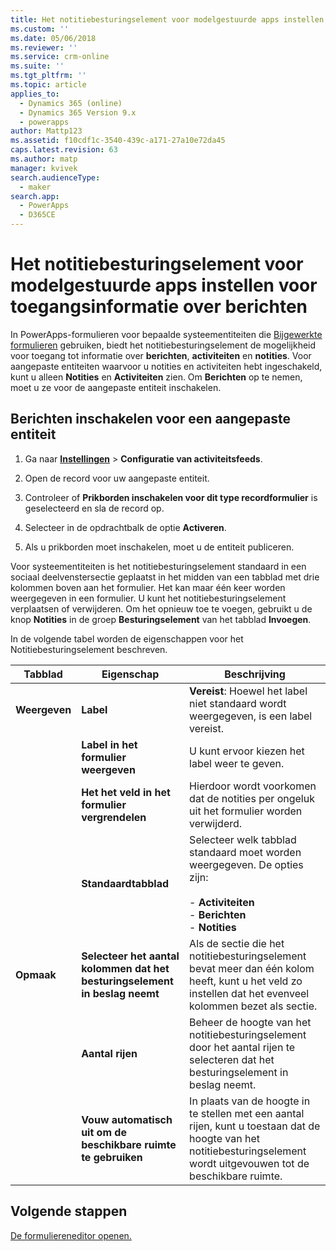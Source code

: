 ```yaml
---
title: Het notitiebesturingselement voor modelgestuurde apps instellen voor toegangsinformatie over berichten in PowerApps | MicrosoftDocs
ms.custom: ''
ms.date: 05/06/2018
ms.reviewer: ''
ms.service: crm-online
ms.suite: ''
ms.tgt_pltfrm: ''
ms.topic: article
applies_to:
  - Dynamics 365 (online)
  - Dynamics 365 Version 9.x
  - powerapps
author: Mattp123
ms.assetid: f10cdf1c-3540-439c-a171-27a10e72da45
caps.latest.revision: 63
ms.author: matp
manager: kvivek
search.audienceType:
  - maker
search.app:
  - PowerApps
  - D365CE
---
```

# <a name="set-up-the-model-driven-app-notes-control-to-access-information-about-posts"></a>Het notitiebesturingselement voor modelgestuurde apps instellen voor toegangsinformatie over berichten

 In PowerApps-formulieren voor bepaalde systeementiteiten die [Bijgewerkte formulieren](main-form-presentations.md#updated-forms) gebruiken, biedt het notitiebesturingselement de mogelijkheid voor toegang tot informatie over **berichten**, **activiteiten** en **notities**. Voor aangepaste entiteiten waarvoor u notities en activiteiten hebt ingeschakeld, kunt u alleen **Notities** en **Activiteiten** zien. Om **Berichten** op te nemen, moet u ze voor de aangepaste entiteit inschakelen.  
  
## <a name="enable-posts-for-a-custom-entity"></a>Berichten inschakelen voor een aangepaste entiteit  
  
1.  Ga naar **[Instellingen](advanced-navigation.md#settings)** > **Configuratie van activiteitsfeeds**. 
  
2.  Open de record voor uw aangepaste entiteit.  
  
3.  Controleer of **Prikborden inschakelen voor dit type recordformulier** is geselecteerd en sla de record op.  
  
4.  Selecteer in de opdrachtbalk de optie **Activeren**.  
  
5.  Als u prikborden moet inschakelen, moet u de entiteit publiceren.  
  
 Voor systeementiteiten is het notitiebesturingselement standaard in een sociaal deelvenstersectie geplaatst in het midden van een tabblad met drie kolommen boven aan het formulier. Het kan maar één keer worden weergegeven in een formulier. U kunt het notitiebesturingselement verplaatsen of verwijderen. Om het opnieuw toe te voegen, gebruikt u de knop **Notities** in de groep **Besturingselement** van het tabblad **Invoegen**.  
  
 In de volgende tabel worden de eigenschappen voor het Notitiebesturingselement beschreven.  
  
|Tabblad|Eigenschap|Beschrijving|  
|---------|--------------|-----------------|  
|**Weergeven**|**Label**|**Vereist**: Hoewel het label niet standaard wordt weergegeven, is een label vereist.|  
||**Label in het formulier weergeven**|U kunt ervoor kiezen het label weer te geven.|  
||**Het het veld in het formulier vergrendelen**|Hierdoor wordt voorkomen dat de notities per ongeluk uit het formulier worden verwijderd.|  
||**Standaardtabblad**|Selecteer welk tabblad standaard moet worden weergegeven. De opties zijn:<br /><br /> - **Activiteiten**<br />- **Berichten**<br />- **Notities**|  
|**Opmaak**|**Selecteer het aantal kolommen dat het besturingselement in beslag neemt**|Als de sectie die het notitiebesturingselement bevat meer dan één kolom heeft, kunt u het veld zo instellen dat het evenveel kolommen bezet als sectie.|  
||**Aantal rijen**|Beheer de hoogte van het notitiebesturingselement door het aantal rijen te selecteren dat het besturingselement in beslag neemt.|  
||**Vouw automatisch uit om de beschikbare ruimte te gebruiken**|In plaats van de hoogte in te stellen met een aantal rijen, kunt u toestaan dat de hoogte van het notitiebesturingselement wordt uitgevouwen tot de beschikbare ruimte.|  
  
## <a name="next-steps"></a>Volgende stappen
[De formuliereneditor openen.](open-form-editor.md)
